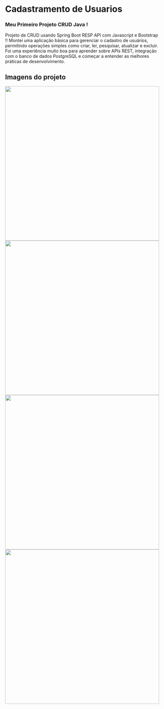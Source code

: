 <h1>Cadastramento de Usuarios</h1>
<h3>Meu Primeiro Projeto CRUD Java ! </h3>
<p>Projeto de CRUD usando Spring Boot RESP API com Javascript e Bootstrap !!
Montei uma aplicação básica para gerenciar o cadastro de usuários, permitindo operações simples como criar, ler, pesquisar, atualizar e excluir. Foi uma experiência muito boa para aprender sobre APIs REST, integração com o banco de dados PostgreSQL e começar a entender as melhores práticas de desenvolvimento.</p>
<h2>Imagens do projeto</h2>

<div>
    <img length="300" width="500" src="https://github.com/user-attachments/assets/ae42bc25-b48c-4585-a73f-3110f64abf51"/>
</div> 

<div >
    <img length="300" width="500" src="https://github.com/user-attachments/assets/348be594-f5fc-4ce5-bd1b-74d3e963782a"/>
</div> 

<div>
    <img length="300" width="500" src="https://github.com/user-attachments/assets/66d51002-4932-4bd9-b1c6-3f1a255e459f"/>
</div> 

<div>
    <img length="300" width="500" src="https://github.com/user-attachments/assets/478411a6-d52c-44be-953a-0708e01c5e96"/>
</div> 



